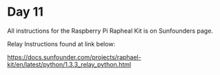 # Day 11

All instructions for the Raspberry Pi Rapheal Kit is on Sunfounders page.

Relay Instructions found at link below:

https://docs.sunfounder.com/projects/raphael-kit/en/latest/python/1.3.3_relay_python.html
